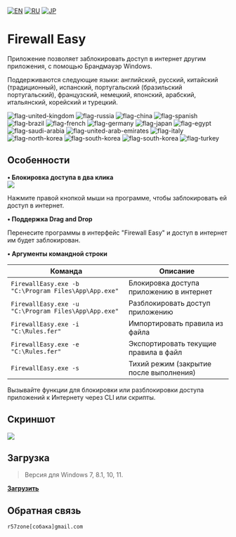 [![EN](https://user-images.githubusercontent.com/9499881/33184537-7be87e86-d096-11e7-89bb-f3286f752bc6.png)](https://github.com/r57zone/Firewall-Easy/blob/master/README.md) 
[![RU](https://user-images.githubusercontent.com/9499881/27683795-5b0fbac6-5cd8-11e7-929c-057833e01fb1.png)](https://github.com/r57zone/Firewall-Easy/blob/master/README.RU.md)
[![JP](https://user-images.githubusercontent.com/9499881/195409269-5aa8a8a6-c6a8-491f-b1a2-9a4570fcb8db.png)](https://github.com/r57zone/Firewall-Easy/blob/master/README.JP.md)

# Firewall Easy
Приложение позволяет заблокировать доступ в интернет другим приложения, с помощью Брандмауэр Windows.


Поддерживаются следующие языки: английский, русский, китайский (традиционный), испанский, португальский (бразильский португальский), французский, немецкий, японский, арабский, итальянский, корейский и турецкий.

![flag-united-kingdom](https://github.com/user-attachments/assets/8c03c9b8-d154-466f-b9c4-6ea60278d537)
![flag-russia](https://user-images.githubusercontent.com/9499881/27683795-5b0fbac6-5cd8-11e7-929c-057833e01fb1.png)
![flag-china](https://github.com/user-attachments/assets/16848591-2baf-4300-893b-b95d5249a34e)
![flag-spanish](https://github.com/user-attachments/assets/a892b7ce-d83f-4914-9c54-9ba16c9c9e38)
![flag-brazil](https://github.com/user-attachments/assets/f2544579-81df-43b4-94c5-59c569828182)
![flag-french](https://github.com/user-attachments/assets/57f54331-32a3-4146-823c-4aa85a4c6669)
![flag-germany](https://github.com/user-attachments/assets/11066aa3-7c0d-4507-9df1-cad00fe53fad)
![flag-japan](https://github.com/user-attachments/assets/37cfc183-4de7-4d5a-a698-0da1286a6ee1)
![flag-egypt](https://github.com/user-attachments/assets/44399d0f-f05f-4d44-a4ab-13b6d7ded087)
![flag-saudi-arabia](https://github.com/user-attachments/assets/07d7d133-5a21-4bde-8c37-c1ef3772ac91)
![flag-united-arab-emirates](https://github.com/user-attachments/assets/81d3b610-a2f4-44c9-b2ad-20e4d7cfb2b2)
![flag-italy](https://github.com/user-attachments/assets/692490d6-bc53-446f-99b8-bf2becb8ec0d)
![flag-north-korea](https://github.com/user-attachments/assets/5b315a3d-6ce0-4cbb-b7a3-133ef2bcb2c5)
![flag-south-korea](https://github.com/user-attachments/assets/ed3d3778-9193-444a-85fd-ac5dd7bc91c6)
![flag-south-korea](https://github.com/user-attachments/assets/ed3d3778-9193-444a-85fd-ac5dd7bc91c6)
![flag-turkey](https://github.com/user-attachments/assets/b932b6f7-e702-4db2-9993-d0fbf188bbae)

## Особенности
**• Блокировка доступа в два клика**<br>
![](https://github.com/user-attachments/assets/d0ef46d3-4053-4703-8290-582e2bd3f827)<br>

Нажмите правой кнопкой мыши на программе, чтобы заблокировать ей доступ в интернет.

**• Поддержка Drag and Drop**

Перенесите программы в интерфейс "Firewall Easy" и доступ в интернет им будет заблокирован.

**• Аргументы командной строки**

| Команда                                 | Описание                                       |
|-----------------------------------------|------------------------------------------------|
| `FirewallEasy.exe -b "C:\Program Files\App\App.exe"` | Блокировка доступа приложению в интернет |
| `FirewallEasy.exe -u "C:\Program Files\App\App.exe"` | Разблокировать доступ приложению |
| `FirewallEasy.exe -i "C:\Rules.fer"` | Импортировать правила из файла |
| `FirewallEasy.exe -e "C:\Rules.fer"` | Экспортировать текущие правила в файл |
| `FirewallEasy.exe -s` | Тихий режим (закрытие после выполнения) |

Вызывайте функции для блокировки или разблокировки доступа приложений к Интернету через CLI или скрипты.

## Скриншот
![](https://github.com/r57zone/FirewallEasy/assets/9499881/426f4001-2ffb-4685-8f79-707e83c6932f)

## Загрузка
>Версия для Windows 7, 8.1, 10, 11.

**[Загрузить](https://github.com/r57zone/Firewall-Easy/releases)**

## Обратная связь
`r57zone[собака]gmail.com`